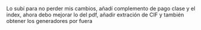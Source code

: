 <!-- # PAQUETE CFDI SAT PARA NODEJS

## EN CONSTRUCCIÓN

Si la librería te ha servido, podrias hacermelo saber invitandome un café :)

[![Buy Me a Coffee](https://www.buymeacoffee.com/assets/img/custom_images/yellow_img.png)](https://buymeacoffee.com/luisjossam)

### Librería generadora de XML y creación de CFDI impreso, permite crear XML de tipo Ingreso, Egreso y Traslado, generar Carta Porte, Nominas, etc. Incluye catálogos en JSON.

### Tabla de contenido

- [Instalación](#Instalación)
- [Importación](#Importación)
- [XML de tipo ingreso](#XML-de-tipo-ingreso)
  - [Método crearEmisor](#Método-crearEmisor)
  - [Método crearReceptor](#Método-crearReceptor)
  - [Método certificado](#Método-certificado)
  - [Método esGlobal](#Método-esGlobal)
  - [Método crearConceptos](#Método-crearConceptos)
  - [Método crearSello](#Método-crearSello)
  - [Método generarXml](#Método-generarXml)
  - [Método generarXmlSellado](#Método-generarXmlSellado)
- [XML de tipo Egreso](#XML-de-tipo-Egreso)
  - [Nota de crédito](#Nota-de-crédito)
  - [Devolución](#Devolución)
- [XML de tipo Traslado](#XML-de-tipo-Traslado)
- [Carta Porte](#Carta-porte)
  - [Creando un nuevo complemento Carta Porte](#Creando-un-nuevo-complemento-Carta-Porte)
  - [Método crearRegimenesAduaneros](#Método-crearRegimenesAduaneros)
  - [Método crearUbicacionOrigen](#Método-crearUbicacionOrigen)
  - [Método crearUbicacionDestino](#Método-crearUbicacionDestino)
  - [Método crearMercancias](#Método-crearMercancias)
  - [Método crearMercancia](#Método-crearMercancia)
  - [Método crearDocumentacionAduanera](#Método-crearDocumentacionAduanera)
  - [Método crearCantidadTransporta](#Método-crearCantidadTransporta)
  - [Método crearAutotransporte](#Método-crearAutotransporte)
  - [Método crearIdentificacionVehicular](#Método-crearIdentificacionVehicular)
  - [Método crearSeguros](#Método-crearSeguros)
  - [Método crearRemolques](#Método-crearRemolques)
  - [Método crearTipoFigura](#Método-crearTipoFigura)
  - [Método crearPartesTransporte](#Método-crearPartesTransporte)
  - [Método crearDomicilioTipoFigura](#Método-crearDomicilioTipoFigura)
  - [Método crearSello](#Método-crearSello)
  - [Método generarCartaPorte](#Método-generarCartaPorte)
- [Catálogos](#Catálogos)

### **Instalación**

```javascript
npm install --save cfdi-sat-nodejs
```

### **Importación**

#### Para crear cualquier tipo de XML necesitas importar la librerÍa y una vez crear una nueva instancia.

```javascript
const { FacturaCFDI } = require("cfdi-sat-nodejs");

const nuevaFactura = new FacturaCFDI();
```

### **XML de tipo ingreso**

#### Aquí se te explica los diversos métodos para generar el XML y los requisitos que solicitan cada uno de estos métodos.

### **Método crearEmisor**

```javascript
nuevaFactura.crearEmisor(RFC, Nombre, RegimenFiscal);
```

se recibe 3 argumentos:

| Argumento     | Tipo            | Descripción                                                                                 |
| ------------- | --------------- | ------------------------------------------------------------------------------------------- |
| RFC           | string          | RFC del emisor del comprobante.                                                             |
| Nombre        | string          | Correspondiente al nombre, denominación o razón social inscrito del emisor del comprobante. |
| RegimenFiscal | string - number | Clave vigente del regimen fiscal del emisor.                                                |

### **Método crearReceptor**

```javascript
nuevaFactura.crearReceptor(RFC, Nombre, RegimenFiscal, CodigoPostal, UsoCFDI);
```

se recibe estos argumentos:

| Argumento        | Tipo            | Descripción                                                                                      |
| ---------------- | --------------- | ------------------------------------------------------------------------------------------------ |
| RFC              | string          | RFC del receptor del comprobante.                                                                |
| Nombre           | string          | Nombre, denominación o razón social inscrito del receptor del comprobante.                       |
| RegimenFiscal    | string - number | Clave vigente del regimen fiscal del receptor.                                                   |
| CodigoPostal     | string - number | Código postal del domicilio fiscal del receptor del comprobante.                                 |
| UsoCFDI          | string          | Se debe registrar la clave que corresponda al uso que le dará al comprobante fiscal el receptor. |
| ResidenciaFiscal | string          | Clave del país de residencia para efectos fiscales del receptor del comprobante.                 |
| NumRegIdTrib     | string - number | Número de registro de identidad fiscal del receptor cuando este sea residente en el extranjero.  |

### **Método certificado**

En este método debes cargar la ruta del certificado en su formato base sin convertir ya que la librería se encarga de ese proceso.

```javascript
nuevaFactura.certificado(PathCertificado);
```

se recibe este único argumento:

| Argumento       | Tipo   | Descripción                  |
| --------------- | ------ | ---------------------------- |
| PathCertificado | string | Ruta del certificado (.cer). |

### **Método esGlobal**

Si necesitas generar facturas globales, llama al método **esGlobal** con los parámetros correspondientes a la periodicidad, meses y año.

```javascript
nuevaFactura.esGlobal(Periocidad, Meses, Año);
```

| Argumento  | Tipo            | Descripción                                      |
| ---------- | --------------- | ------------------------------------------------ |
| Periocidad | string - number | Tipo de periodo del comprobante                  |
| Meses      | string - number | Meses que abarca los movimientos del comprobante |
| Año        | string - number | Año que abarca los movimientos del comprobante   |

### **Método crearConceptos**

```javascript
const array = [
  {
    ClaveProdServ: 1234567890, // obligatorio
    Cantidad: 1, // obligatorio
    ClaveUnidad: "H87", // obligatorio
    Unidad: "Pieza", // obligatorio
    Descripcion: "Producto", // obligatorio
    ValorUnitario: 125, // obligatorio
    Importe: 125, // obligatorio
    ObjetoImp: "02", // obligatorio
    NoIdentificacion: 567384983723, // opcional
    Descuento: 25, // opcional
    Impuesto: {
      Impuesto: "002", // obligatorio
      TipoFactor: "Tasa", // obligatorio
      TasaOCuota: "0.16", // obligatorio
    },
    /// EN CASO QUE EL PRODUCTO O SERVICIO APLIQUE RETENCIONES
    Retenciones: [
      {
        Impuesto: "001", // obligatorio
        TipoFactor: "Tasa", // obligatorio
        TasaOCuota: "0.10", // obligatorio
      },
    ],
  },
];

nuevaFactura.crearConceptos(array);
```

Es muy importante que en este método se envié la información acorde a lo requerido por la librería debido a que si los nombres de las propiedades son distintas a los esperados se retornara un error.

El método recibe un array como argumento, dentro debe contender los objetos correspondientes a los productos o servicios a facturar. Al ser el único método relacionado con los conceptos, es necesario incluir los datos del impuesto y retenciones (en caso de aplicar) dentro de cada objeto junto al resto de datos tal cual se muestran arriba.

NOTA: Si **ObjetoImp** es "01" no es necesario incluir el objeto Impuesto ni el array Retenciones.

| Argumento        | Tipo            | Descripción                                                                                               |
| ---------------- | --------------- | --------------------------------------------------------------------------------------------------------- |
| ClaveProdServ    | string - number | Clave que permita clasificar los conceptos del comprobante como productos o servicios.                    |
| Cantidad         | string - number | Cantidad de bienes o servicios que correspondan a cada concepto.                                          |
| ClaveUnidad      | string          | Clave unidad del producto o servicio.                                                                     |
| Unidad           | string          | Nombre de la unidad de medida correspondiente a la ClaveUnidad.                                           |
| Descripcion      | string          | Descripción del producto o servicio a facturar.                                                           |
| ValorUnitario    | string - number | Valor o precio unitario del producto o servicio.                                                          |
| Importe          | string - number | Importe total de producto o servicio, resultado de la multiplicación de la Cantidad por el ValorUnitario. |
| ObjetoImp        | string - number | Clave correspondiente para indicar si la operación es objeto o no de impuesto.                            |
| NoIdentificacion | string          | Identificador del producto o servicio, puede ser el código de barras, SKU o cualquier otro identificador. |
| Descuento        | number          | Valor a aplicar al importe. debe contener la misma cantidad de decimales que el importe.                  |

Estos argumentos aplican tanto para el objeto Impuesto como al array Retenciones

| Argumento  | Tipo            | Descripción                                          |
| ---------- | --------------- | ---------------------------------------------------- |
| Impuesto   | string - number | Tipo de impuesto aplicable.                          |
| TipoFactor | string          | Tipo de factor que se aplica a la base del impuesto. |
| TasaOCuota | string - number | Valor de la tasa o cuota del impuesto.               |

En caso de tener un **TipoFactor** como "Exento" puede omitir el valor de **TasaOCuota** ya que la librería no lo toma en cuenta.

### **Método crearSello**

En caso de querer generar un XMl ya sellado y listo para timbrar puede usar el siguiente método.

```javascript
nuevaFactura.crearSello(PathLlavePrivada, Contraseña);
```

NOTA: La llave privada debe de estar en su formato base no convertida ya que la librería se encarga de convertirla.

| Argumento        | Tipo   | Descripción                                         |
| ---------------- | ------ | --------------------------------------------------- |
| PathLlavePrivada | string | Ruta de la llave privada en su formato base (.key). |
| Contraseña       | string | Contraseña de la llave privada.                     |

SOBRE CARTA PORTE:

- En caso de generar un XML con complemento Carta Porte es necesario que el método **crearSello** sea de la clase "CartaPorte".
  [Vea mas sobre CartaPorte](#Carta-porte)

- Este método debe estar antes del [Método generarCartaPorte](#Método-generarCartaPorte)

### **Método generarXml**

```javascript
const atributos = [
    Serie: 'F',                       // opcional (valor por defecto "F")
    Folio: 1,                         // obligatorio
    Fecha: '2022-01-27T11:49:48',     // opcional (valor por defecto "Hora actual")
    FormaPago: '02',                  // obligatorio
    CondicionesDePago: '3 meses',     // opcional (valor por defecto "")
    TipoDeComprobante: 'I',           // opcional (valor por defecto "I")
    MetodoPago: 'PUE',                // obligatorio
    LugarExpedicion: '00000',         // obligatorio
    Subtotal: 4545,                   // obligatorio
    Total: 4545,                      // obligatorio
    Moneda: 'MXN',                    // opcional (valor por defecto "MXN")
    Exportacion: "01",                // opcional (valor por defecto "01")
    Descuento: 0                      // opcional (valor por defecto "0")
];

const xml = nuevaFactura.generarXml(atributos)
```

En este método nos retorna el XML sin sellar. en caso de requerir el XML sellado vea el siguiente método.

### **Método generarXmlSellado**

Para crear el XML sellado, es necesario que el método **generarXmlSellado** sea llamado de manera asincrónica. Esto se puede lograr utilizando _async/await_ o la cadena de promesas con _.then()_ y _.catch()_.

```javascript
const xmlSellado = await nuevaFactura.generarXmlSellado(atributos);

// Tambien puedes usar:

nuevaFactura
  .generarXmlSellado(atributos)
  .then((res) => {
    console.log(res);
  })
  .catch((error) => {
    console.log(error);
  });
```

Para generar el XML sellado es necesario incluir el método **crearSello** antes del método **generarXmlSellado** de lo contrario retorna un error.

| Argumento         | Tipo            | Descripción                                                                                              |
| ----------------- | --------------- | -------------------------------------------------------------------------------------------------------- |
| Serie             | string          | Prefijo o nombre de la serie de las facturas.                                                            |
| Folio             | string - number | Numero referente al movimiento.                                                                          |
| Fecha             | string          | Fecha actual en que se realiza el movimiento en formato AAAA-MM-DDThh:mm:ss                              |
| FormaPago         | string - number | Clave de la forma de pago de los bienes, la prestación de los servicios, el otorgamiento del uso o goce. |
| CondicionesDePago | string          | Condiciones comerciales aplicables para el pago del comprobante de tipo ingreso o egreso.                |
| TipoDeComprobante | string          | Clave con la que se identifica el tipo de comprobante fiscal.                                            |
| MetodoPago        | string - number | Clave que corresponda depende si se paga en una sola exhibición o en parcialidades.                      |
| LugarExpedicion   | string - number | Código postal del lugar de expedición del comprobante.                                                   |
| Subtotal          | string - number | Suma de los importes de los conceptos antes de descuentos e impuestos.                                   |
| Total             | string - number | Suma del subtotal, menos los descuentos, más impuestos trasladados menos los impuestos retenidos.        |
| Moneda            | string          | Clave de la moneda utilizada para expresar los montos.                                                   |
| Exportacion       | string - number | Clave con la que se identifica si el comprobante ampara una operación de exportación.                    |
| Descuento         | string - number | Importe total de los descuentos aplicables antes de impuestos.                                           |

SOBRE CARTA PORTE:

- Si pretende generar un XML con complemento CartaPorte se recomienda usar el método **generarXml** en lugar del método **generarXmlSellado**

## **XML de tipo Egreso**

### **Nota de crédito**

Para crear un XML de nota de crédito puede utilizar los métodos para la creación de un CFDI de tipo ingreso, los únicos que debe cambiar es el tipo de comprobante a Egreso ("E") y la serie.

EJEMPLO:

```javascript
const atributos = [
    Serie: 'NC',
    TipoDeComprobante: 'E'
    // el resto de valores
];
```

### **Devolución**

Para crear un XML de devolución puede utilizar los métodos para la creación de un CFDI de tipo ingreso, los únicos que debe cambiar es el tipo de comprobante a Egreso ("E") y la serie.

EJEMPLO:

```javascript
const atributos = [
    Serie: 'AC',
    TipoDeComprobante: 'E'
    // el resto de valores
];
```

## **XML de tipo Traslado**

Para crear un XML de tipo Traslado puede usar los metodos para la creacion de un CFDI de tipo ingreso, los únicos que debe cambiar es el tipo de comprobante a Traslado ("T"), la serie y los totales deben ser igual a "0" y los conceptos deben tener el Objeto de impuesto igual a "01".

EJEMPLO:

```javascript
const atributos = [
    Serie: 'Traslados',
    TipoDeComprobante: 'T'
    SubTotal: 0,
    Total: 0,
    // resto de valores
];

const conceptos = [
  {
    ObjetoImp: "01",
    // resto de valores
  }
];

```

## **Carta Porte**

Para poder generar el complemento Carta Porte es necesario contar con el XML de tipo ingreso o traslado sin timbrar e información relacionada a este complemento.

### **Creando un nuevo complemento Carta Porte**

```javascript
const { CartaPorte } = require("cfdi-sat-nodejs");

const xml = "contenido del XML sin timbrar.";
const nuevaCartaPorte = new CartaPorte(xml);
```

NOTA: Aunque se admite un XML previamente sellado sin timbrar, se recomienda usa el XML sin sellar, esto para evitar tener que usar dos veces el método [**crearSello**](#método-crearsello)

### **Método crearRegimenesAduaneros**

En caso que el traslado de bienes y/o servicios sea internacional puede usar el método **Método crearRegimenesAduaneros**

```javascript
const Array = ["valor1", "valor2", "valor3"];

nuevaCartaPorte.crearRegimenesAduaneros(Array);
```

| Argumento | Tipo  | Descripción                                                      |
| --------- | ----- | ---------------------------------------------------------------- |
| Array     | array | Claves de los regímenes aduaneros aplicables (máximo 10 claves). |

### **Método crearUbicacionOrigen**

Para la generación del complemento Carta Porte es necesario incluir datos de ubicación tanto de origen como de destino.
Con el método **crearUbicacionOrigen** puede definir la información necesaria para la ubicación de tipo "Origen"

```javascript
const data = {
  IDUbicacion: "OR000001", // Opcional
  RFCRemitenteDestinatario: "XIQB891116QE4", // Obligatorio
  NombreRemitenteDestinatario: "BERENICE XIMO QUEZADA", // Opcional
  FechaHoraSalidaLlegada: "2023-08-01T00:00:00", // Obligatorio
  Calle: "Domicilio", // Obligatorio
  NumeroExterior: 12, // Obligatorio
  NumeroInterior: 5, // Obligatorio
  Colonia: "0900", // Obligatorio
  Localidad: "06", // Obligatorio
  Referencia: "referencias", // Obligatorio
  Municipio: "015", // Obligatorio
  Estado: "CMX", // Obligatorio
  Pais: "MEX", // Obligatorio
  CodigoPostal: "06300", // Obligatorio
  // Opcional en caso de que el remitente sea extranjero y el RFC sea XEXX010101000
  NumRegIdTrib: "121585958",
  ResidenciaFiscal: "USA",
};

nuevaCartaPorte.crearUbicacionOrigen(data);
```

### **Método crearUbicacionDestino**

Al igual que el método **crearUbicacionOrigen** es necesario especificar los datos de destino, para esto puede usar el método **crearUbicacionDestino**

```javascript
const data = {
  IDUbicacion: "DE000001", // Opcional
  RFCRemitenteDestinatario: "XIQB891116QE4", // Obligatorio
  NombreRemitenteDestinatario: "BERENICE XIMO QUEZADA", // Opcional
  FechaHoraSalidaLlegada: "2023-08-01T00:00:00", // Obligatorio
  DistanciaRecorrida: 1548, // Obligatorio
  Calle: "Domicilio", // Obligatorio
  NumeroExterior: 12, // Obligatorio
  NumeroInterior: 5, // Obligatorio
  Colonia: "0900", // Obligatorio
  Localidad: "06", // Obligatorio
  Referencia: "referencias", // Obligatorio
  Municipio: "015", // Obligatorio
  Estado: "CMX", // Obligatorio
  Pais: "MEX", // Obligatorio
  CodigoPostal: "06300", // Obligatorio
  // Opcional en caso de que el remitente sea extranjero y el RFC sea XEXX010101000
  NumRegIdTrib: "121585958",
  ResidenciaFiscal: "USA",
};

nuevaCartaPorte.crearUbicacionDestino(data);
```

| Argumento                   | Tipo            | Descripción                                                                                                    |
| --------------------------- | --------------- | -------------------------------------------------------------------------------------------------------------- |
| IDUbicacion                 | string          | Identificador en caso de tener diferentes ubicaciones de origen o destino. (OR para origen y DE para destino). |
| RFCRemitenteDestinatario    | string          | RFC del remitente o destinatario.                                                                              |
| NombreRemitenteDestinatario | string          | Nombre del remitente o destinatario correspondiente al RFC.                                                    |
| FechaHoraSalidaLlegada      | string          | Fecha estimada para registrar la hora de salida o llegada de los vienes en formato AAAA-MM-DDThh:mm:ss         |
| DistanciaRecorrida          | string - number | (Valor solo para el método crearUbicacionDestino) Distancia recorrida en kilómetros entre el origen y destino. |
| Calle                       | string          | Nombre de la calle del domicilio del remitente o destinatario.                                                 |
| NumeroExterior              | string - number | Número exterior del domicilio del remitente o destinatario.                                                    |
| NumeroInterior              | string - number | Número interior del domicilio del remitente o destinatario.                                                    |
| Colonia                     | string - number | Colonia del domicilio del remitente o destinatario.                                                            |
| Localidad                   | string - number | Localidad del domicilio del remitente o destinatario.                                                          |
| Referencia                  | string          | Referencias del domicilio del remitente o destinatario.                                                        |
| Municipio                   | string - number | Municipio del domicilio del remitente o destinatario.                                                          |
| Estado                      | string          | Estado perteneciente del remitente o destinatario.                                                             |
| Pais                        | string          | País del remitente o destinatario.                                                                             |
| CodigoPostal                | string - number | Código postal del domicilio del remitente o destinatario.                                                      |
| NumRegIdTrib                | string - number | Identificación fiscal del remitente o destinatario en caso de residentes extranjeros.                          |
| ResidenciaFiscal            | string          | País del remitente o destinatario en caso de residentes extranjeros.                                           |

### **Método crearMercancias**

```javascript
const mercancias = {
  PesoBrutoTotal: 6, // Obligatorio
  UnidadPeso: "KGM", // Obligatorio
  NumTotalMercancias: 1, // Obligatorio
  LogisticaInversaRecoleccionDevolucion: true, // Opcional
};

newCartaPorte.crearMercancias(mercancias);
```

| Argumento                             | Tipo            | Descripción                                                                                                        |
| ------------------------------------- | --------------- | ------------------------------------------------------------------------------------------------------------------ |
| PesoBrutoTotal                        | string - number | Suma de los pesos de los bienes y/o mercancías con un margen diferencial del 10%.                                  |
| UnidadPeso                            | string          | Clave de la unidad correspondiente al PesoBrutoTotal.                                                              |
| NumTotalMercancias                    | string - number | Número total de los bienes y/o mercancías que se trasladan.                                                        |
| LogisticaInversaRecoleccionDevolucion | boolean         | En caso de ser una operación de logística inversa o devolución y solo para autotransporte debe existir este valor. |

### **Método crearMercancia**

```javascript
const objetoMercancia = {
  BienesTransp: 24131510, // Obligatorio
  Descripcion: "Refrigeradores de mostrador", // Obligatorio
  Cantidad: 1, // Obligatorio
  ClaveUnidad: "H87", // Obligatorio
  Unidad: "Pieza", // Obligatorio
  Dimensiones: "59/40/36cm", // Obligatorio
  MaterialPeligroso: "No", // Obligatorio
  PesoEnKg: 6, // Obligatorio
  FraccionArancelaria: 8418699999, // Obligatorio
  TipoMateria: "03", // Obligatorio
  // En caso que TipoMateria sea "05" debe existe la siguiente propiedad
  DescripcionMateria: "DescripcionMateria",
  // En caso que sea un material peligroso es necesario agregar estas propiedades
  CveMaterialPeligroso: 3496,
  Embalaje: "4D",
  DescripEmbalaje: " Cajas de madera contrachapada.",
  // En caso que el registro sea parte del sector COFEPRIS incluir estas propiedades
  SectorCOFEPRIS: "01",
  NombreIngredienteActivo: "NombreIngredienteActivo",
  NomQuimico: "NomQuimico",
  DenominacionGenericaProd: "DenominacionGenericaProd",
  DenominacionDistintivaProd: "DenominacionDistintivaProd",
  Fabricante: "Fabricante",
  FechaCaducidad: "2003-04-02",
  LoteMedicamento: "LoteMedicamento",
  FormaFarmaceutica: "FormaFarmaceutica",
  CondicionesEspTransp: "CondicionesEspTransp",
  RegistroSanitarioFolioAutorizacion: "RegistroSanitarioFolioAutorizacion",
  PermisoImportacion: "PermisoImportacion",
  FolioImpoVUCEM: "FolioImpoVUCEM",
  NumCAS: "NumCAS",
  RazonSocialEmpImp: "RazonSocialEmpImp",
  NumRegSanPlagCOFEPRIS: "NumRegSanPlagCOFEPRIS",
  DatosFabricante: "DatosFabricante",
  DatosFormulador: "DatosFormulador",
  DatosMaquilador: "DatosMaquilador",
  UsoAutorizado: "UsoAutorizado",
};

newCartaPorte.crearMercancia(objetoMercancia);
```

### **Método crearDocumentacionAduanera**

```javascript
const docAduanera = {
  TipoDocumento: "01", // Obligatorio
  // En caso que EntradaSalidaMerc sea diferente a "Entrada" y TipoDocumento sea distinto a "01" se debe omitir las siguientes propiedades
  NumPedimento: "10 47 3807 8003832",
  RFCImpo: "XEXX010101000",
};

// Puede encadenar el método crearDocumentacionAduanera a crearMercancia o simplemente usarlo por separado.
newCartaPorte
  .crearMercancia(objetoMercancia)
  .crearDocumentacionAduanera(docAduanera);
```

| Argumento     | Tipo            | Descripción                                                                                      |
| ------------- | --------------- | ------------------------------------------------------------------------------------------------ |
| TipoDocumento | string - number | Clave del tipo de documento aduanero.                                                            |
| NumPedimento  | string          | Número de pedimento correspondiente a la importación de los bienes y/o mercancías.               |
| RFCImpo       | string          | RFC del importador de los bienes y/o mercancías que fue registrado en la documentación aduanera. |

### **Método crearCantidadTransporta**

```javascript
const cantTransporta = {
  Cantidad: 2, // Obligatorio
  IDOrigen: "OR000001", // Obligatorio
  IDDestino: "DE000001", // Obligatorio
  CvesTransporte: "01", // Opcional en caso de ser Autotransporte
};

// Puede encadenar el método crearCantidadTransporta a crearMercancia o simplemente usarlo por separado.
newCartaPorte
  .crearMercancia(objetoMercancia)
  .crearCantidadTransporta(cantTransporta);
```

| Argumento      | Tipo            | Descripción                                                            |
| -------------- | --------------- | ---------------------------------------------------------------------- |
| Cantidad       | string - number | Número de los bienes y/o mercancías que se trasladan.                  |
| IDOrigen       | string          | Valor registrado del campo IDUbicacion del TipoUbicacion "Origen".     |
| IDDestino      | string          | Valor registrado del campo IDUbicacion del TipoUbicacion "Destino".    |
| CvesTransporte | string - number | Medio de transporte por el que se trasladan los bienes y/o mercancías. |

A partir de este punto los siguientes métodos seran enfocados a los distintos tipos de transporte.

### **Método crearAutotransporte**

```javascript
const autotransporte = {
  PermSCT: "TPAF01", // Obligatorio
  NumPermisoSCT: "0X2XTXZ0X5X0X3X2X1X0", // Obligatorio
};

newCartaPorte.crearAutotransporte(autotransporte);
```

| Argumento     | Tipo   | Descripción                                                                                                                  |
| ------------- | ------ | ---------------------------------------------------------------------------------------------------------------------------- |
| PermSCT       | string | Permiso otorgado por la Secretaría de Infraestructura, Comunicaciones y Transportes (SICT) o la autoridad análoga.           |
| NumPermisoSCT | string | Número de permiso otorgado por la Secretaría de Infraestructura, Comunicaciones y Transportes (SICT) o la autoridad análoga. |

CITA: _Cuando no se cuente con un permiso emitido por parte de la Secretaría de Infraestructura, Comunicaciones y Transportes (SICT), debido a que no es requerido y se cuenta con un permiso de ámbito local o estatal, se debe registrar la clave TPXX00 en el campo Permiso SICT (PermSCT), registrando el número de permiso local o estatal en el campo Número de Permiso SICT (NumPermisoSCT). En caso de no requerir permiso se debe registrar la descripción Permiso no contemplado en el catálogo_

### **Método crearIdentificacionVehicular**

```javascript
const identificacionVehicular = {
  ConfigVehicular: "C2R2", // Obligatorio
  PesoBrutoVehicular: 35.5, // Obligatorio
  PlacaVM: "5031&&", // Obligatorio
  AnioModeloVM: 2000, // Obligatorio
};

newCartaPorte
  .crearAutotransporte(autotransporte)
  .crearIdentificacionVehicular(identificacionVehicular); // Método
```

| Argumento          | Tipo            | Descripción                                                                                         |
| ------------------ | --------------- | --------------------------------------------------------------------------------------------------- |
| ConfigVehicular    | string          | Clave asignada al tipo de transporte en el que se realiza el traslado de los bienes y/o mercancías. |
| PesoBrutoVehicular | string - number | Suma del peso vehicular y el peso de la carga.                                                      |
| PlacaVM            | string          | Placa del vehículo en el que se realiza el traslado de bienes y/o mercancías.                       |
| AnioModeloVM       | string - number | Año del vehículo en el que se realiza el traslado de bienes y/o mercancías.                         |

### **Método crearSeguros**

```javascript
const seguros = {
  AseguraRespCivil: "PFG& Seguros S.A. de C.V.", // Obligatorio
  PolizaRespCivil: 154647, // Obligatorio
  AseguraCarga: "PFG& Seguros S.A. de C.V.", // Opcional
  PolizaCarga: 368549, // Opcional
  PrimaSeguro: 1200, // Opcional
  // EN CASO DE TRANSPORTAR MATERIAL PELIGROSO DEBE PROPORCIONAR LOS DATOS DE ESTAS PROPIEDADES
  AseguraMedAmbiente: "Olimpo S.A. de C.V",
  PolizaMedAmbiente: 987423,
};

newCartaPorte
  .crearAutotransporte(autotransporte)
  .crearIdentificacionVehicular(identificacionVehicular)
  .crearSeguros(seguros); // Método
```

CANTIDAD DE VECES QUE PUEDE SER LLAMADO EL MÉTODO: Ilimitado

| Argumento          | Tipo            | Descripción                                                                                                                                                              |
| ------------------ | --------------- | ------------------------------------------------------------------------------------------------------------------------------------------------------------------------ |
| AseguraRespCivil   | string          | nombre de la aseguradora que cubre los riesgos de responsabilidad civil del autotransporte.                                                                              |
| PolizaRespCivil    | string - number | Número de la póliza de seguro que emite la aseguradora que cubre los riesgos de responsabilidad civil del autotransporte.                                                |
| AseguraCarga       | string          | Nombre de la aseguradora que cubre los riesgos de la carga (bienes y/o mercancías) transportada.                                                                         |
| PolizaCarga        | string - number | Número de póliza que emite la aseguradora que cubre los riesgos de la carga (bienes y/o mercancías) transportada.                                                        |
| PrimaSeguro        | string - number | Valor del importe de la prima del seguro contratado.                                                                                                                     |
| AseguraMedAmbiente | string          | Nombre de la aseguradora que cubre los posibles daños al medio ambiente, aplicable para los transportistas que realicen el traslado de materiales o residuos peligrosos. |
| PolizaMedAmbiente  | string - number | Número de póliza asignado por la aseguradora, que cubre los posibles daños al medio ambiente.                                                                            |

### **Método crearRemolques**

```javascript
const remolques = {
  SubTipoRem: "CTR004",
  Placa: "5031&&",
};

newCartaPorte
  .crearAutotransporte(autotransporte)
  .crearIdentificacionVehicular(identificacionVehicular)
  .crearSeguros(seguros)
  .crearRemolques(remolques); // Método
```

CANTIDAD DE VECES QUE PUEDE SER LLAMADO EL MÉTODO: Ilimitado

| Argumento  | Tipo   | Descripción                                                                                   |
| ---------- | ------ | --------------------------------------------------------------------------------------------- |
| SubTipoRem | string | Clave del subtipo de remolque o semirremolque.                                                |
| Placa      | string | Placa del remolque o semirremolque en el que se realiza el traslado de bienes y/o mercancías. |

### **Método crearTipoFigura**

```javascript
const tipoFigura = {
  TipoFigura: "01", // Obligatorio
  NombreFigura: "Pancracio Chug Wan", // Obligatorio
  RFCFigura: "XXXX78041FXXX", // Opcional
  // En caso que el TipoFigura sea "01" debe proporcionar este dato
  NumLicencia: "000004",
  // En caso que el TipoFigura sea extranjero debe proporcionar estos datos
  NumRegIdTribFigura: 121585958,
  ResidenciaFiscalFigura: "USA",
};

newCartaPorte.crearTipoFigura(tipoFigura);
```

CANTIDAD DE VECES QUE PUEDE SER LLAMADO EL MÉTODO: Ilimitado

| Argumento              | Tipo            | Descripción                                                                                                                        |
| ---------------------- | --------------- | ---------------------------------------------------------------------------------------------------------------------------------- |
| TipoFigura             | string          | Clave de la figura quien hace el traslado de bienes y/o mercancías.                                                                |
| NombreFigura           | string          | Nombre de la figura de transporte que interviene en el traslado de los bienes y/o mercancías.                                      |
| RFCFigura              | string          | RFC de la figura de transporte que interviene en el traslado de los bienes y/o mercancías.                                         |
| NumLicencia            | string - number | Número de la licencia de conducir o permiso otorgado al operador de la unidad que se realiza el traslado de bienes y/o mercancías. |
| NumRegIdTribFigura     | string - number | Número de identificación fiscal que corresponde al tipo de la figura de transporte.                                                |
| ResidenciaFiscalFigura | string          | Clave del país que corresponde al tipo de figura de transporte                                                                     |

### **Método crearPartesTransporte**

```javascript
const partesTransporte = {
  ParteTransporte: "PT01", // Obligatorio
};

newCartaPorte
  .crearTipoFigura(tipoFigura)
  .crearPartesTransporte(partesTransporte); // Método
```

CANTIDAD DE VECES QUE PUEDE SER LLAMADO EL MÉTODO: Ilimitado

| Argumento       | Tipo   | Descripción                                                                                                |
| --------------- | ------ | ---------------------------------------------------------------------------------------------------------- |
| ParteTransporte | string | Clave que pertenece al transporte o la parte de transporte que no es propiedad del emisor del comprobante. |

### **Método crearDomicilioTipoFigura**

```javascript
const domicilioTipoFigura = {
  Calle: "Avenida Reforma Norte", // Opcional
  NumeroExterior: 77, // Opcional
  NumeroInterior: 5, // Opcional
  Colonia: "Zona Hotelera Norte", // Opcional
  Localidad: "California", // Opcional
  Municipio: "San Francisco", // Opcional
  Estado: "CA", // Obligatorio
  Pais: "USA", // Obligatorio
  CodigoPostal: 49109, // Obligatorio
  Referencia: "Frente al parque de Santa Úrsula.", // Opcional
};

newCartaPorte
  .crearTipoFigura(tipoFigura)
  .crearPartesTransporte(partesTransporte)
  .crearDomicilioTipoFigura(domicilioTipoFigura); // Método
```

CANTIDAD DE VECES QUE PUEDE SER LLAMADO EL MÉTODO: 1

| Argumento      | Tipo            | Descripción                                                                                                              |
| -------------- | --------------- | ------------------------------------------------------------------------------------------------------------------------ |
| Calle          | string          | Calle en la que está ubicado el domicilio de la figura de transporte.                                                    |
| NumeroExterior | string - number | Número exterior en donde se ubica el domicilio de la figura de transporte.                                               |
| NumeroInterior | string - number | Número interior en donde se ubica el domicilio de la figura de transporte.                                               |
| Colonia        | string          | Colonia en donde se ubica el domicilio de la figura de transporte.                                                       |
| Localidad      | string          | Localidad que corresponda a la ciudad o población en donde se encuentra ubicado el domicilio de la figura de transporte. |
| Municipio      | string          | Municipio, demarcación territorial o condado en donde se encuentra ubicado el domicilio de la figura de transporte.      |
| Estado         | string          | Estado, entidad, región, comunidad, en donde se encuentra ubicado el domicilio de la figura de transporte.               |
| Pais           | string          | Clave del país en donde se encuentra ubicado el domicilio de la Figura de transporte.                                    |
| CodigoPostal   | string . number | Clave del código postal en donde se encuentra el domicilio de la figura del transporte.                                  |
| Referencia     | string          | Referencia geográfica adicional, que permita una fácil o precisa ubicación del domicilio de la figura del transporte.    |

### **Método generarCartaPorte**

```javascript
const atributos = {
  TranspInternac: false, // Obligatorio
  TotalDistRec: 1, // Obligatorio
  // En caso que el traslado sea internacional debe proporcionar estos datos
  EntradaSalidaMerc: "Entrada",
  PaisOrigenDestino: "MEX",
  ViaEntradaSalida: "01",
  // Para el traslado de bienes y/o mercancias dentro de los polos de desarrollo para el bienestar del Istmo de Tehuantepec
  RegistroISTMO: true,
  UbicacionPoloOrigen: "01",
  UbicacionPoloDestino: "05",
};

await newCartaPorte.generarCartaPorte(atributos);

// ó

newCartaPorte.generarCartaPorte(atributos).then((res) => {
  console.log(res);
});
```

## **Catálogos**

La librería cuenta con todos los catálogos proporcionados por el SAT actualizados, todos en formato JSON. Se proporciona un método para obtener todo el contenido de cada catalogo asi como un método para obtener específicamente un registro de un catálogo en especifico.

A continuación se colocan todos los métodos disponibles

```javascript
/// Importar la clase y crear una nueva instancia
const { CatalogosSAT } = require("cfdi-sat-nodejs");
const catalogos = new CatalogosSAT();
```

```javascript
/// Obtener un solo registro de un catálogo
catalogos.buscarEnCatalogo(Valor, Clave, NombreCatalogo);

/// Ejemplo de salida correcta
/*
{
  status: true,
  data: {
    clave: 'G01',
    descripcion: 'Adquisición de mercancías.',
    fisica: 'Sí',
    moral: 'Sí',
    regimen_receptor: '601, 603, 606, 612, 620, 621, 622, 623, 624, 625,626'
  }
}
*/

/// Ejemplo de salida errónea
/*
{ 
  status: false,
  data: null,
  message: 'Clave "G001" no encontrada en el catálogo "UsoCfdi"'
}
*/
```

| Argumento      | Tipo   | Descripción                       |
| -------------- | ------ | --------------------------------- |
| Valor          | string | Valor a buscar en el catalogo     |
| Clave          | string | Clave para filtrar en el catalogo |
| NombreCatalogo | string | Nombre del catálogo               |

```javascript
/// Obtener todos los registros de cada catálogo
catalogos.obtenerCatalogo(NombreCatalogo);

/// Ejemplo de salida correcta
/*
{
  status: true,
  data: [
    {
      clave: 'G01',
      descripcion: 'Adquisición de mercancías.',
      fisica: 'Sí',
      moral: 'Sí',
      regimen_receptor: '601, 603, 606, 612, 620, 621, 622, 623, 624, 625,626'
    },
    {
      clave: 'G02',
      descripcion: 'Devoluciones, descuentos o bonificaciones.',
      fisica: 'Sí',
      moral: 'Sí',
      regimen_receptor: '601, 603, 606, 612, 620, 621, 622, 623, 624, 625,626'
    },
    ...
  ]
}
*/

/// Ejemplo de salida errónea
/*
{ 
  status: false,
  data: null,
  message: 'El catálogo "usocfdi" no existe'
}
*/
```

| Argumento      | Tipo   | Descripción         |
| -------------- | ------ | ------------------- |
| NombreCatalogo | string | Nombre del catálogo |

**LISTA DE CATALOGOS DISPONIBLES**

- FormaPago
- Moneda
- TipoDeComprobante
- Exportacion
- MetodoPago
- CodigoPostalParteUno
- CodigoPostalParteDos
- Periodicidad
- Meses
- TipoRelacion
- RegimenFiscal
- Pais
- UsoCfdi
- ClaveProdServ
- ClaveUnidad
- ObjetoImpuesto
- Impuesto
- TipoFactor
- TasaOCuota
- Aduana
- NumPedimentoAduana
- PatenteAduanal
- ColoniaParteUno
- ColoniaParteDos
- ColoniaParteTres
- Estado
- Localidad
- Municipio
- RegimenAduanero
- ClaveTransporte
- TipoEstacion
- Estaciones
- ClaveUnidadPeso
- ClaveProdServCp
- MaterialPeligroso
- TipoEmbalaje
- TipoPermiso
- SectorCofepris
- FormaFarmaceutica
- CondicionesEspeciales
- TipoMateria
- DocumentoAduanero
- ParteTransporte
- FiguraTransporte
- ConfigAutotransporte
- SubtipoRemolque
- RegistroIstmo
- ConfigMaritima
- ClaveTipoCarga
- ContenedorMaritimo
- NumAutorizacionNaviero
- CodigoTransporteAereo
- TipoDeServicio
- DerechosDePaso
- TipoCarro
- Contenedor
- TipoTrafico -->


Lo subí para no perder mis cambios, añadí complemento de pago clase y el index, ahora debo mejorar lo del pdf, añadir extración de CIF y también obtener los generadores por fuera

